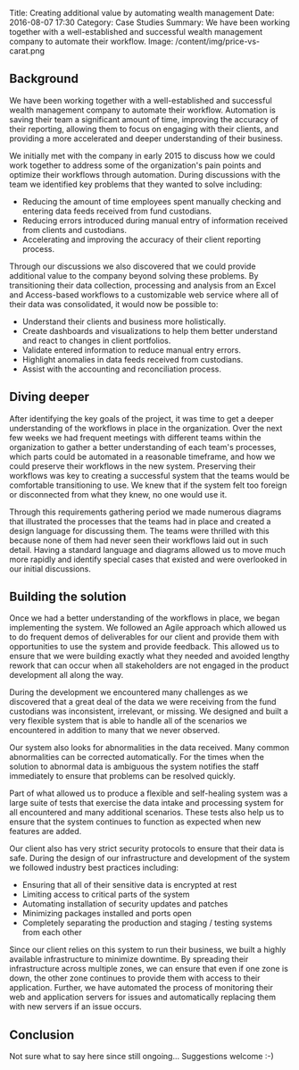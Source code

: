 Title: Creating additional value by automating wealth management
Date: 2016-08-07 17:30
Category: Case Studies
Summary: We have been working together with a well-established and successful wealth management company to automate their workflow.
Image: /content/img/price-vs-carat.png

## Background

We have been working together with a well-established and successful wealth management company to automate their workflow. Automation is saving their team a significant amount of time, improving the accuracy of their reporting, allowing them to focus on engaging with their clients, and providing a more accelerated and deeper understanding of their business.

We initially met with the company in early 2015 to discuss how we could work together to address some of the organization's pain points and optimize their workflows through automation. During discussions with the team we identified key problems that they wanted to solve including:

- Reducing the amount of time employees spent manually checking and entering data feeds received from fund custodians.
- Reducing errors introduced during manual entry of information received from clients and custodians.
- Accelerating and improving the accuracy of their client reporting process.

Through our discussions we also discovered that we could provide additional value to the company beyond solving these problems. By transitioning their data collection, processing and analysis from an Excel and Access-based workflows to a customizable web service where all of their data was consolidated, it would now be possible to:

- Understand their clients and business more holistically.
- Create dashboards and visualizations to help them better understand and react to changes in client portfolios.
- Validate entered information to reduce manual entry errors.
- Highlight anomalies in data feeds received from custodians.
- Assist with the accounting and reconciliation process.

## Diving deeper
After identifying the key goals of the project, it was time to get a deeper understanding of the workflows in place in the organization. Over the next few weeks we had frequent meetings with different teams within the organization to gather a better understanding of each team's processes, which parts could be automated in a reasonable timeframe, and how we could preserve their workflows in the new system. Preserving their workflows was key to creating a successful system that the teams would be comfortable transitioning to use. We knew that if the system felt too foreign or disconnected from what they knew, no one would use it.

Through this requirements gathering period we made numerous diagrams that illustrated the processes that the teams had in place and created a design language for discussing them. The teams were thrilled with this because none of them had never seen their workflows laid out in such detail. Having a standard language and diagrams allowed us to move much more rapidly and identify special cases that existed and were overlooked in our initial discussions.

## Building the solution
Once we had a better understanding of the workflows in place, we began implementing the system. We followed an Agile approach which allowed us to do frequent demos of deliverables for our client and provide them with opportunities to use the system and provide feedback. This allowed us to ensure that we were building exactly what they needed and avoided lengthy rework that can occur when all stakeholders are not engaged in the product development all along the way.

During the development we encountered many challenges as we discovered that a great deal of the data we were receiving from the fund custodians was inconsistent, irrelevant, or missing. We designed and built a very flexible system that is able to handle all of the scenarios we encountered in addition to many that we never observed.

Our system also looks for abnormalities in the data received. Many common abnormalities can be corrected automatically. For the times when the solution to abnormal data is ambiguous the system notifies the staff immediately to ensure that problems can be resolved quickly.

Part of what allowed us to produce a flexible and self-healing system was a large suite of tests that exercise the data intake and processing system for all encountered and many additional scenarios. These tests also help us to ensure that the system continues to function as expected when new features are added.

Our client also has very strict security protocols to ensure that their data is safe. During the design of our infrastructure and development of the system we followed industry best practices including:
- Ensuring that all of their sensitive data is encrypted at rest
- Limiting access to critical parts of the system
- Automating installation of security updates and patches
- Minimizing packages installed and ports open
- Completely separating the production and staging / testing systems from each other

Since our client relies on this system to run their business, we built a highly available infrastructure to minimize downtime. By spreading their infrastructure across multiple zones, we can ensure that even if one zone is down, the other zone continues to provide them with access to their application. Further, we have automated the process of monitoring their web and application servers for issues and automatically replacing them with new servers if an issue occurs.

## Conclusion
Not sure what to say here since still ongoing... Suggestions welcome :-)
